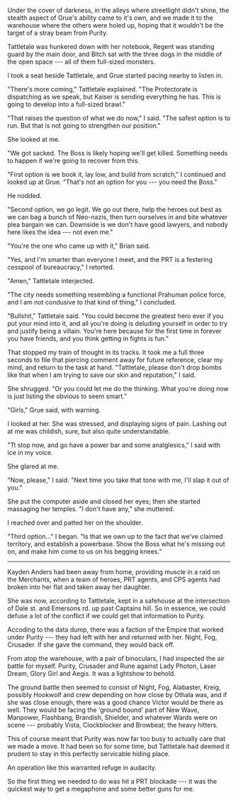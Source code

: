 Under the cover of darkness, in the alleys where streetlight didn't shine, the stealth aspect
of Grue's ability came to it's own, and we made it to the warehouse where the others were holed
up, hoping that it wouldn't be the target of a stray beam from Purity.

Tattletale was hunkered down with her notebook, Regent was standing guard by the 
main door, and Bitch sat with the three dogs
in the middle of the open space --- all of them full-sized monsters.

I took a seat beside Tattletale, and Grue started pacing nearby to listen in.

"There's more coming," Tattletale explained. "The Protectorate is dispatching as we speak, but
Kaiser is sending everything he has. This is going to develop into a full-sized brawl."

"That raises the question of what we do now," I said. "The safest option is to run.
But that is not going to strengthen our position."

She looked at me.

"We got sacked. The Boss is likely hoping we'll get killed. Something needs to happen if
we're going to recover from this.

"First option is we book it, lay low, and build from scratch," I continued and looked up
at Grue. "That's not an option for you --- you need the Boss."

He nodded.

"Second option, we go legit. We go out there, help the heroes out best as we can bag
a bunch of Neo-nazis, then turn ourselves in and bite whatever plea bargain we can.
Downside is we don't have good lawyers, and nobody here likes the idea --- not even me."

"You're the one who came up with it," Brian said.

"Yes, and I'm smarter than everyone I meet, and the PRT is a festering cesspool of bureaucracy,"
I retorted.

"Amen," Tattletale interjected.

"The city needs something resembling a functional Prahuman police force, and I am not 
condusive to that kind of thing," I concluded.

"Bullshit," Tattletale said. "You could become the greatest hero ever if you put your mind
into it, and all you're doing is deluding yourself in order to try and justify being a villain.
You're here because for the first time in forever you have friends, and you think getting in fights
is fun."

That stopped my train of thought in its tracks. It took me a full three seconds to file that piercing
comment away for future reference, clear my mind, and return to the task at hand. "Tattletale, please
don't drop bombs like that when I am trying to save our skin and reputation," I said.

She shrugged. "Or you could let me do the thinking. What you're doing now is just listing the obvious 
to seem smart."

"Girls," Grue said, with warning.

I looked at her. She was stressed, and displaying signs of pain. Lashing out at me was childish,
sure, but also quite understandable.

"Tt stop now, and go have a power bar and some analglesics," I said with ice in my voice.

She glared at me.

"Now, please," I said. "Next time you take that tone with me, I'll slap it out of you."

She put the computer aside and closed her eyes; then she started massaging her temples.
"I don't have any," she muttered.

I reached over and patted her on the shoulder.

"Third option..." I began. "Is that we own up to the fact that we've claimed territory,
and establish a powerbase. Show the Boss what he's missing out on, and make him come
to us on his begging knees."

----

Kayden Anders had been away from home, providing muscle in a raid on the Merchants, when
a team of heroes, PRT agents, and CPS agents had broken into her flat and taken away her daughter.

She was now, according to Tattletale, kept in a safehouse at the intersection of Dale st. and Emersons rd.
up past Captains hill. So in essence, we could defuse a lot of the conflict if we could get that information
to Purity.

Accoding to the data dump, there was a faction of the Empire that worked under Purity --- they had left with her
and returned with her. Night, Fog, Crusader. If she gave the command, they would back off.

From atop the warehouse, with a pair of binoculars, I had inspected the air battle for myself. Purity, Crusader
and Rune against Lady Photon, Laser Dream, Glory Girl and Aegis. It was a lightshow to behold.

The ground battle then seemed to consist of Night, Fog, Alabaster, Kreig, possibly Hookwolf and crew
depending on how close by Othala was, and if she was close enough, there was a good chance Victor would
be there as well. They would be facing the 'ground bound' part of New Wave, Manpower, Flashbang, Brandish, Shielder,
and whatever Wards were on scene --- probably Vista, Clockblocker and Browbeat; the heavy hitters.

This of course meant that Purity was now far too busy to actually care that we made a move. It had been
so for some time, but Tattletale had deemed it prudent to stay in this perfectly servicable hiding place.

An operation like this warranted refuge in audacity.

So the first thing we needed to do was hit a PRT blockade --- it was the quickest way to get
a megaphone and some better guns for me.
